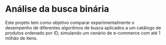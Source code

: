 # Análise da busca binária
Este projeto tem como objetivo comparar experimentalmente o desempenho de diferentes algoritmos de busca aplicados a um catálogo de produtos ordenado por ID, simulando um cenário de e-commerce com até 1 milhão de itens.
